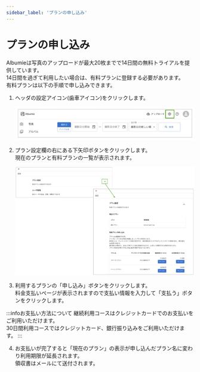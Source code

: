 ```yaml
---
sidebar_label: 'プランの申し込み'
---
```


# プランの申し込み
Albumieは写真のアップロードが最大20枚までで14日間の無料トライアルを提供しています。  
14日間を過ぎて利用したい場合は、有料プランに登録する必要があります。  
有料プランは以下の手順で申し込みできます。

1. ヘッダの設定アイコン(歯車アイコン)をクリックします。

    ![設定](/img/docs/setting.jpg)

2. プラン設定欄の右にある下矢印ボタンをクリックします。  
   現在のプランと有料プランの一覧が表示されます。

    ![設定](/img/docs/plan.jpg)

3. 利用するプランの「申し込み」ボタンをクリックします。  
   料金支払いページが表示されますので支払い情報を入力して「支払う」ボタンをクリックします。

:::infoお支払い方法について
継続利用コースはクレジットカードでのお支払いをご利用いただけます。  
30日間利用コースではクレジットカード、銀行振り込みをご利用いただけます。
:::   

4. お支払いが完了すると「現在のプラン」の表示が申し込んだプラン名に変わり利用期限が延長されます。  
   領収書はメールにて送付されます。
